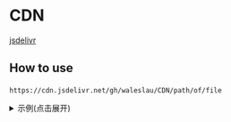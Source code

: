 # CDN  

[jsdelivr](https://www.jsdelivr.com/?docs=gh)  

## How to use  

`https://cdn.jsdelivr.net/gh/waleslau/CDN/path/of/file`  

<details>

  <summary>示例(点击展开)</summary>
  
  ![示例1](https://github.com/waleslau/CDN/raw/master/img/20200323131051.gif)

  ![示例2](https://github.com/waleslau/CDN/raw/master/img/20200323131429.jpg)
  
  ![3](https://cdn.jsdelivr.net/gh/waleslau/CDN/img/20200323131051.gif)
  
  ![4](https://cdn.jsdelivr.net/gh/waleslau/CDN/img/20200323131429.jpg)


</details>
